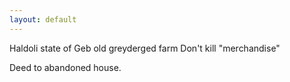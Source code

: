 ```yaml
---
layout: default
---
```


Haldoli state of Geb
old greyderged farm
Don't kill "merchandise"

Deed to abandoned house.
